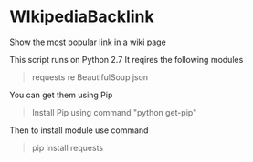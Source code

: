 # WIkipediaBacklink
Show the most popular link in a wiki page


This script runs on Python 2.7
It reqires the following modules
>requests
>re
>BeautifulSoup
>json

You can get them using Pip
>Install Pip using command "python get-pip"

Then to install module use command
>pip install requests
